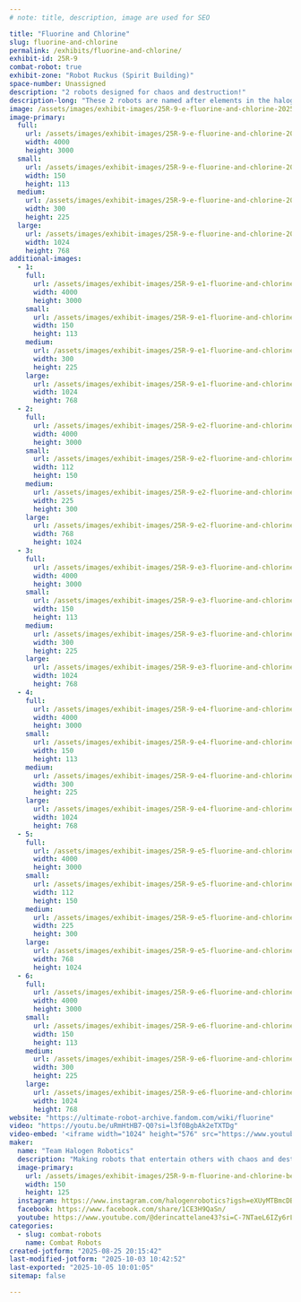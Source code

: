 ```yaml
---
# note: title, description, image are used for SEO

title: "Fluorine and Chlorine"
slug: fluorine-and-chlorine
permalink: /exhibits/fluorine-and-chlorine/
exhibit-id: 25R-9
combat-robot: true
exhibit-zone: "Robot Ruckus (Spirit Building)"
space-number: Unassigned
description: "2 robots designed for chaos and destruction!"
description-long: "These 2 robots are named after elements in the halogen group of the periodic table. Like those elements, they are volatile and quite dangerous to other robots."
image: /assets/images/exhibit-images/25R-9-e-fluorine-and-chlorine-20250825-201102-300x225.jpg
image-primary: 
  full:
    url: /assets/images/exhibit-images/25R-9-e-fluorine-and-chlorine-20250825-201102-full.jpg
    width: 4000
    height: 3000
  small:
    url: /assets/images/exhibit-images/25R-9-e-fluorine-and-chlorine-20250825-201102-150x113.jpg
    width: 150
    height: 113
  medium:
    url: /assets/images/exhibit-images/25R-9-e-fluorine-and-chlorine-20250825-201102-300x225.jpg
    width: 300
    height: 225
  large:
    url: /assets/images/exhibit-images/25R-9-e-fluorine-and-chlorine-20250825-201102-1024x768.jpg
    width: 1024
    height: 768
additional-images: 
  - 1:
    full:
      url: /assets/images/exhibit-images/25R-9-e1-fluorine-and-chlorine-20250825-201118-full.jpg
      width: 4000
      height: 3000
    small:
      url: /assets/images/exhibit-images/25R-9-e1-fluorine-and-chlorine-20250825-201118-150x113.jpg
      width: 150
      height: 113
    medium:
      url: /assets/images/exhibit-images/25R-9-e1-fluorine-and-chlorine-20250825-201118-300x225.jpg
      width: 300
      height: 225
    large:
      url: /assets/images/exhibit-images/25R-9-e1-fluorine-and-chlorine-20250825-201118-1024x768.jpg
      width: 1024
      height: 768
  - 2:
    full:
      url: /assets/images/exhibit-images/25R-9-e2-fluorine-and-chlorine-20250825-201137-full.jpg
      width: 4000
      height: 3000
    small:
      url: /assets/images/exhibit-images/25R-9-e2-fluorine-and-chlorine-20250825-201137-112x150.jpg
      width: 112
      height: 150
    medium:
      url: /assets/images/exhibit-images/25R-9-e2-fluorine-and-chlorine-20250825-201137-225x300.jpg
      width: 225
      height: 300
    large:
      url: /assets/images/exhibit-images/25R-9-e2-fluorine-and-chlorine-20250825-201137-768x1024.jpg
      width: 768
      height: 1024
  - 3:
    full:
      url: /assets/images/exhibit-images/25R-9-e3-fluorine-and-chlorine-20250825-201149-full.jpg
      width: 4000
      height: 3000
    small:
      url: /assets/images/exhibit-images/25R-9-e3-fluorine-and-chlorine-20250825-201149-150x113.jpg
      width: 150
      height: 113
    medium:
      url: /assets/images/exhibit-images/25R-9-e3-fluorine-and-chlorine-20250825-201149-300x225.jpg
      width: 300
      height: 225
    large:
      url: /assets/images/exhibit-images/25R-9-e3-fluorine-and-chlorine-20250825-201149-1024x768.jpg
      width: 1024
      height: 768
  - 4:
    full:
      url: /assets/images/exhibit-images/25R-9-e4-fluorine-and-chlorine-20250825-201218-full.jpg
      width: 4000
      height: 3000
    small:
      url: /assets/images/exhibit-images/25R-9-e4-fluorine-and-chlorine-20250825-201218-150x113.jpg
      width: 150
      height: 113
    medium:
      url: /assets/images/exhibit-images/25R-9-e4-fluorine-and-chlorine-20250825-201218-300x225.jpg
      width: 300
      height: 225
    large:
      url: /assets/images/exhibit-images/25R-9-e4-fluorine-and-chlorine-20250825-201218-1024x768.jpg
      width: 1024
      height: 768
  - 5:
    full:
      url: /assets/images/exhibit-images/25R-9-e5-fluorine-and-chlorine-20250825-201258-full.jpg
      width: 4000
      height: 3000
    small:
      url: /assets/images/exhibit-images/25R-9-e5-fluorine-and-chlorine-20250825-201258-112x150.jpg
      width: 112
      height: 150
    medium:
      url: /assets/images/exhibit-images/25R-9-e5-fluorine-and-chlorine-20250825-201258-225x300.jpg
      width: 225
      height: 300
    large:
      url: /assets/images/exhibit-images/25R-9-e5-fluorine-and-chlorine-20250825-201258-768x1024.jpg
      width: 768
      height: 1024
  - 6:
    full:
      url: /assets/images/exhibit-images/25R-9-e6-fluorine-and-chlorine-20250825-201237-full.jpg
      width: 4000
      height: 3000
    small:
      url: /assets/images/exhibit-images/25R-9-e6-fluorine-and-chlorine-20250825-201237-150x113.jpg
      width: 150
      height: 113
    medium:
      url: /assets/images/exhibit-images/25R-9-e6-fluorine-and-chlorine-20250825-201237-300x225.jpg
      width: 300
      height: 225
    large:
      url: /assets/images/exhibit-images/25R-9-e6-fluorine-and-chlorine-20250825-201237-1024x768.jpg
      width: 1024
      height: 768
website: "https://ultimate-robot-archive.fandom.com/wiki/fluorine"
video: "https://youtu.be/uRmHtHB7-Q0?si=l3f0BgbAk2eTXTDg"
video-embed: '<iframe width="1024" height="576" src="https://www.youtube.com/embed/uRmHtHB7-Q0?feature=oembed" frameborder="0" allow="accelerometer; autoplay; clipboard-write; encrypted-media; gyroscope; picture-in-picture; web-share" referrerpolicy="strict-origin-when-cross-origin" allowfullscreen title="RRS 2025: Ant Fight 2: Fluorine vs CLOWNED"></iframe>'
maker: 
  name: "Team Halogen Robotics"
  description: "Making robots that entertain others with chaos and destruction... assuming they work correctly of course."
  image-primary:
    url: /assets/images/exhibit-images/25R-9-m-fluorine-and-chlorine-better-logo-idk-150x125.png
    width: 150
    height: 125
  instagram: https://www.instagram.com/halogenrobotics?igsh=eXUyMTBmcDB6bHpt
  facebook: https://www.facebook.com/share/1CE3H9QaSn/
  youtube: https://www.youtube.com/@derincattelane43?si=C-7NTaeL6IZy6rLV
categories: 
  - slug: combat-robots
    name: Combat Robots
created-jotform: "2025-08-25 20:15:42"
last-modified-jotform: "2025-10-03 10:42:52"
last-exported: "2025-10-05 10:01:05"
sitemap: false

---
```

